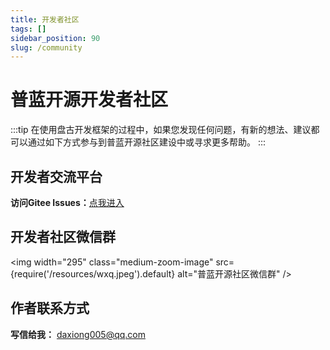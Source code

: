 ```yaml
---
title: 开发者社区
tags: []
sidebar_position: 90
slug: /community
---
```


# 普蓝开源开发者社区

:::tip
在使用盘古开发框架的过程中，如果您发现任何问题，有新的想法、建议都可以通过如下方式参与到普蓝开源社区建设中或寻求更多帮助。
:::

## 开发者交流平台
**访问Gitee Issues：**[点我进入](https://gitee.com/pulanos/pangu-framework/issues?state=all) 

## 开发者社区微信群

<img width="295" class="medium-zoom-image"
  src={require('/resources/wxq.jpeg').default}
  alt="普蓝开源社区微信群" />


## 作者联系方式

**写信给我：** daxiong005@qq.com